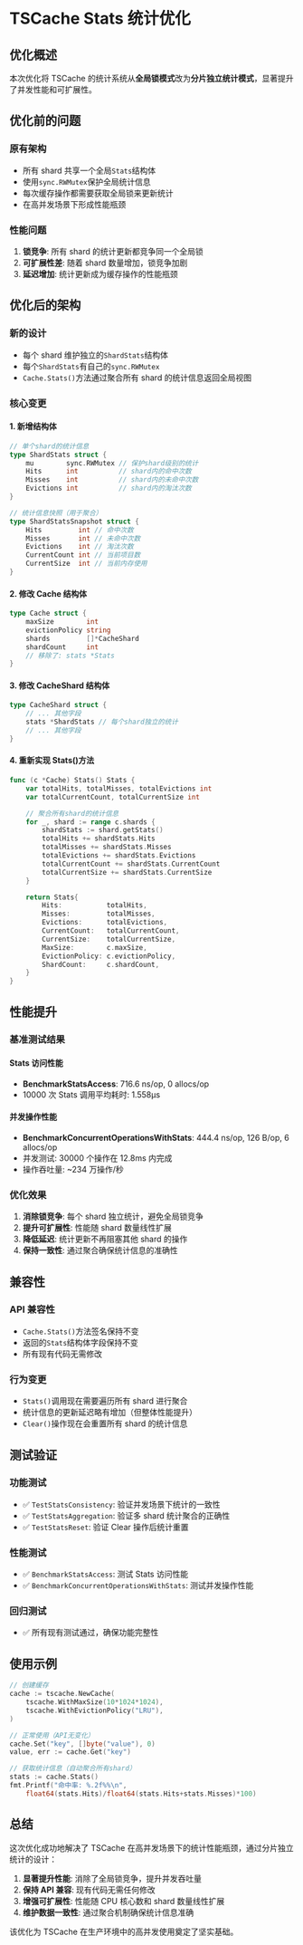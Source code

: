 # TSCache Stats 统计优化

## 优化概述

本次优化将 TSCache 的统计系统从**全局锁模式**改为**分片独立统计模式**，显著提升了并发性能和可扩展性。

## 优化前的问题

### 原有架构

- 所有 shard 共享一个全局`Stats`结构体
- 使用`sync.RWMutex`保护全局统计信息
- 每次缓存操作都需要获取全局锁来更新统计
- 在高并发场景下形成性能瓶颈

### 性能问题

1. **锁竞争**: 所有 shard 的统计更新都竞争同一个全局锁
2. **可扩展性差**: 随着 shard 数量增加，锁竞争加剧
3. **延迟增加**: 统计更新成为缓存操作的性能瓶颈

## 优化后的架构

### 新的设计

- 每个 shard 维护独立的`ShardStats`结构体
- 每个`ShardStats`有自己的`sync.RWMutex`
- `Cache.Stats()`方法通过聚合所有 shard 的统计信息返回全局视图

### 核心变更

#### 1. 新增结构体

```go
// 单个shard的统计信息
type ShardStats struct {
    mu        sync.RWMutex // 保护shard级别的统计
    Hits      int          // shard内的命中次数
    Misses    int          // shard内的未命中次数
    Evictions int          // shard内的淘汰次数
}

// 统计信息快照（用于聚合）
type ShardStatsSnapshot struct {
    Hits         int // 命中次数
    Misses       int // 未命中次数
    Evictions    int // 淘汰次数
    CurrentCount int // 当前项目数
    CurrentSize  int // 当前内存使用
}
```

#### 2. 修改 Cache 结构体

```go
type Cache struct {
    maxSize        int
    evictionPolicy string
    shards         []*CacheShard
    shardCount     int
    // 移除了: stats *Stats
}
```

#### 3. 修改 CacheShard 结构体

```go
type CacheShard struct {
    // ... 其他字段
    stats *ShardStats // 每个shard独立的统计
    // ... 其他字段
}
```

#### 4. 重新实现 Stats()方法

```go
func (c *Cache) Stats() Stats {
    var totalHits, totalMisses, totalEvictions int
    var totalCurrentCount, totalCurrentSize int

    // 聚合所有shard的统计信息
    for _, shard := range c.shards {
        shardStats := shard.getStats()
        totalHits += shardStats.Hits
        totalMisses += shardStats.Misses
        totalEvictions += shardStats.Evictions
        totalCurrentCount += shardStats.CurrentCount
        totalCurrentSize += shardStats.CurrentSize
    }

    return Stats{
        Hits:           totalHits,
        Misses:         totalMisses,
        Evictions:      totalEvictions,
        CurrentCount:   totalCurrentCount,
        CurrentSize:    totalCurrentSize,
        MaxSize:        c.maxSize,
        EvictionPolicy: c.evictionPolicy,
        ShardCount:     c.shardCount,
    }
}
```

## 性能提升

### 基准测试结果

#### Stats 访问性能

- **BenchmarkStatsAccess**: 716.6 ns/op, 0 allocs/op
- 10000 次 Stats 调用平均耗时: 1.558µs

#### 并发操作性能

- **BenchmarkConcurrentOperationsWithStats**: 444.4 ns/op, 126 B/op, 6 allocs/op
- 并发测试: 30000 个操作在 12.8ms 内完成
- 操作吞吐量: ~234 万操作/秒

### 优化效果

1. **消除锁竞争**: 每个 shard 独立统计，避免全局锁竞争
2. **提升可扩展性**: 性能随 shard 数量线性扩展
3. **降低延迟**: 统计更新不再阻塞其他 shard 的操作
4. **保持一致性**: 通过聚合确保统计信息的准确性

## 兼容性

### API 兼容性

- `Cache.Stats()`方法签名保持不变
- 返回的`Stats`结构体字段保持不变
- 所有现有代码无需修改

### 行为变更

- `Stats()`调用现在需要遍历所有 shard 进行聚合
- 统计信息的更新延迟略有增加（但整体性能提升）
- `Clear()`操作现在会重置所有 shard 的统计信息

## 测试验证

### 功能测试

- ✅ `TestStatsConsistency`: 验证并发场景下统计的一致性
- ✅ `TestStatsAggregation`: 验证多 shard 统计聚合的正确性
- ✅ `TestStatsReset`: 验证 Clear 操作后统计重置

### 性能测试

- ✅ `BenchmarkStatsAccess`: 测试 Stats 访问性能
- ✅ `BenchmarkConcurrentOperationsWithStats`: 测试并发操作性能

### 回归测试

- ✅ 所有现有测试通过，确保功能完整性

## 使用示例

```go
// 创建缓存
cache := tscache.NewCache(
    tscache.WithMaxSize(10*1024*1024),
    tscache.WithEvictionPolicy("LRU"),
)

// 正常使用（API无变化）
cache.Set("key", []byte("value"), 0)
value, err := cache.Get("key")

// 获取统计信息（自动聚合所有shard）
stats := cache.Stats()
fmt.Printf("命中率: %.2f%%\n",
    float64(stats.Hits)/float64(stats.Hits+stats.Misses)*100)
```

## 总结

这次优化成功地解决了 TSCache 在高并发场景下的统计性能瓶颈，通过分片独立统计的设计：

1. **显著提升性能**: 消除了全局锁竞争，提升并发吞吐量
2. **保持 API 兼容**: 现有代码无需任何修改
3. **增强可扩展性**: 性能随 CPU 核心数和 shard 数量线性扩展
4. **维护数据一致性**: 通过聚合机制确保统计信息准确

该优化为 TSCache 在生产环境中的高并发使用奠定了坚实基础。
